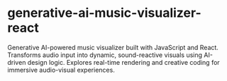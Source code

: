 # generative-ai-music-visualizer-react
Generative AI-powered music visualizer built with JavaScript and React. Transforms audio input into dynamic, sound-reactive visuals using AI-driven design logic. Explores real-time rendering and creative coding for immersive audio-visual experiences.
